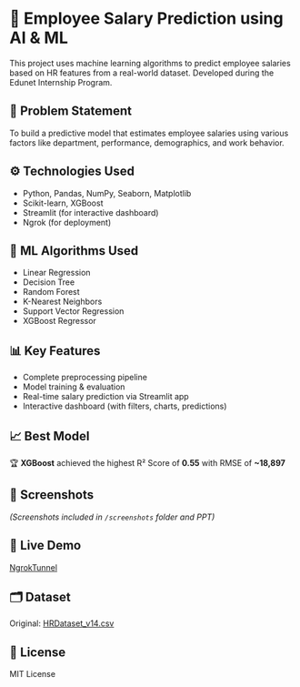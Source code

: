 # 💼 Employee Salary Prediction using AI & ML

This project uses machine learning algorithms to predict employee salaries based on HR features from a real-world dataset. Developed during the Edunet Internship Program.

## 📌 Problem Statement
To build a predictive model that estimates employee salaries using various factors like department, performance, demographics, and work behavior.

## ⚙️ Technologies Used
- Python, Pandas, NumPy, Seaborn, Matplotlib
- Scikit-learn, XGBoost
- Streamlit (for interactive dashboard)
- Ngrok (for deployment)

## 🧠 ML Algorithms Used
- Linear Regression
- Decision Tree
- Random Forest
- K-Nearest Neighbors
- Support Vector Regression
- XGBoost Regressor

## 📊 Key Features
- Complete preprocessing pipeline
- Model training & evaluation
- Real-time salary prediction via Streamlit app
- Interactive dashboard (with filters, charts, predictions)

## 📈 Best Model
🏆 **XGBoost** achieved the highest R² Score of **0.55** with RMSE of **~18,897**

## 📸 Screenshots
*(Screenshots included in `/screenshots` folder and PPT)*

## 🔗 Live Demo
[NgrokTunnel](https://5c9c07d6d216.ngrok-free.app/)

## 🗂️ Dataset
Original: [HRDataset_v14.csv](https://www.kaggle.com/datasets/rhuebner/human-resources-data-set)

## 📎 License
MIT License
